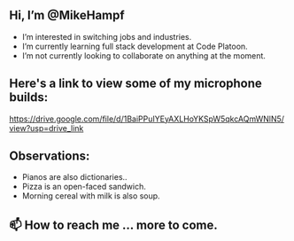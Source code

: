 ## Hi, I’m @MikeHampf
  - I’m interested in switching jobs and industries.
  - I’m currently learning full stack development at Code Platoon.
  - I’m not currently looking to collaborate on anything at the moment.

## Here's a link to view some of my microphone builds:
https://drive.google.com/file/d/1BaiPPuIYEyAXLHoYKSpW5qkcAQmWNlN5/view?usp=drive_link

## Observations:  
  - Pianos are also dictionaries..
  - Pizza is an open-faced sandwich.
  - Morning cereal with milk is also soup.
     
## 📫 How to reach me ... more to come.

<!---
MikeHampf/MikeHampf is a ✨ special ✨ repository because its `README.md` (this file) appears on your GitHub profile.
You can click the Preview link to take a look at your changes.
--->
